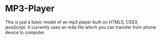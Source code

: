 # MP3-Player
This is just a basic model of an mp3 player built on HTML5, CSS3, javaScript. It currently uses an m4a file which you can 
transfer from phone device to computer. 
